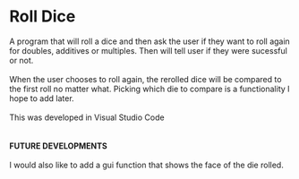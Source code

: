 # Roll Dice

A program that will roll a dice and then ask the user if they want to roll again for doubles, additives or multiples. Then will tell user if they were sucessful or not. \
\
When the user chooses to roll again, the rerolled dice will be compared to the first roll no matter what. Picking which die to compare is a functionality I hope to add later. \
\
This was developed in Visual Studio Code \
\
\
**FUTURE DEVELOPMENTS**\
\
I would also like to add a gui function that shows the face of the die rolled. 
